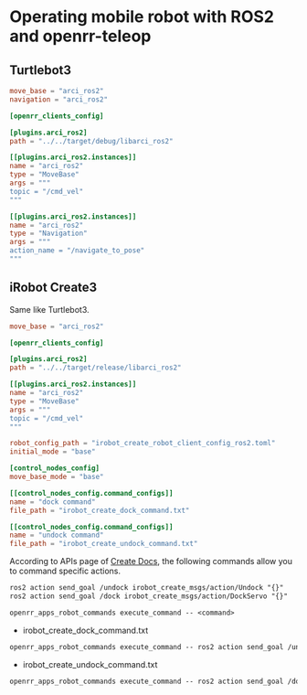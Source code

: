 # Operating mobile robot with ROS2 and openrr-teleop

## Turtlebot3

```toml
move_base = "arci_ros2"
navigation = "arci_ros2"

[openrr_clients_config]

[plugins.arci_ros2]
path = "../../target/debug/libarci_ros2"

[[plugins.arci_ros2.instances]]
name = "arci_ros2"
type = "MoveBase"
args = """
topic = "/cmd_vel"
"""

[[plugins.arci_ros2.instances]]
name = "arci_ros2"
type = "Navigation"
args = """
action_name = "/navigate_to_pose"
"""
```

## iRobot Create3

Same like Turtlebot3.

```toml
move_base = "arci_ros2"

[openrr_clients_config]

[plugins.arci_ros2]
path = "../../target/release/libarci_ros2"

[[plugins.arci_ros2.instances]]
name = "arci_ros2"
type = "MoveBase"
args = """
topic = "/cmd_vel"
"""

robot_config_path = "irobot_create_robot_client_config_ros2.toml"
initial_mode = "base"

[control_nodes_config]
move_base_mode = "base"

[[control_nodes_config.command_configs]]
name = "dock command"
file_path = "irobot_create_dock_command.txt"

[[control_nodes_config.command_configs]]
name = "undock command"
file_path = "irobot_create_undock_command.txt"
```

According to APIs page of [Create Docs](https://iroboteducation.github.io/create3_docs/), the following commands allow you to command specific actions.

```txt
ros2 action send_goal /undock irobot_create_msgs/action/Undock "{}"
ros2 action send_goal /dock irobot_create_msgs/action/DockServo "{}"
```

```txt
openrr_apps_robot_commands execute_command -- <command>
```

- irobot_create_dock_command.txt

```txt
openrr_apps_robot_commands execute_command -- ros2 action send_goal /undock irobot_create_msgs/action/Undock "{}"
```

- irobot_create_undock_command.txt

```txt
openrr_apps_robot_commands execute_command -- ros2 action send_goal /dock irobot_create_msgs/action/DockServo "{}"
```
